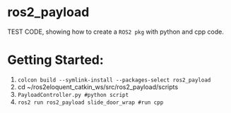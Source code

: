 # ros2_payload
TEST CODE, showing how to create a `ROS2 pkg` with python and cpp code.

# Getting Started:
1. `colcon build --symlink-install --packages-select ros2_payload`
2. cd ~/ros2eloquent_catkin_ws/src/ros2_payload/scripts
3. `PayloadController.py #python script`
4. `ros2 run ros2_payload slide_door_wrap #run cpp`
